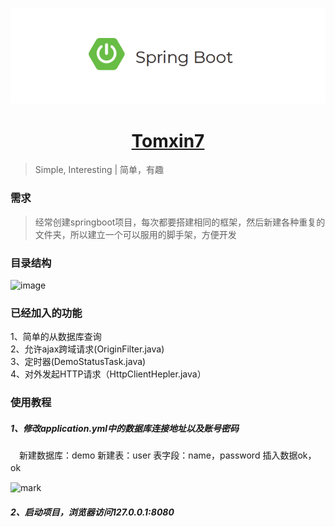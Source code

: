 <p align="center">
<img src="https://github.com/tomxin7/springboot/blob/master/logo.png?raw=true" alt="Material Render Phone">
</p>

<h1 align="center"><a href="http://blog.tomxin.cn" target="_blank">Tomxin7 </a></h1>

> Simple, Interesting | 简单，有趣





### 需求
> 经常创建springboot项目，每次都要搭建相同的框架，然后新建各种重复的文件夹，所以建立一个可以服用的脚手架，方便开发


### 目录结构
![image](http://qiniu.tomxin.cn/blog/180823/AL3kjfDemB.png?imageslim)

### 已经加入的功能
1、简单的从数据库查询<br>
2、允许ajax跨域请求(OriginFilter.java)<br>
3、定时器(DemoStatusTask.java)<br>
4、对外发起HTTP请求（HttpClientHepler.java）
### 使用教程
##### 1、修改application.yml中的数据库连接地址以及账号密码<br>
　新建数据库：demo 新建表：user 表字段：name，password 插入数据ok，ok
　

![mark](http://qiniu.tomxin.cn/blog/180823/8bKeGFKEB2.png?imageslim)

##### 2、启动项目，浏览器访问127.0.0.1:8080<br>
